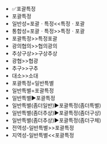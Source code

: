 - ✅포괄특정
- 포괄특정
- 일반성=포괄ㆍ특정<<특정ㆍ포괄
- 통합성=포괄ㆍ특정>>특정ㆍ포괄
- 포괄특정>>특정포괄
- 광의협의>>협의광의
- 추상구상>>구상추상
- 광협>>협광
- 추구>>구추
- 대소>>소대
- 포괄특정=일반특별
- 일반특별=포괄특정
- 일반특별▶️포괄특정
- 일반특별(좀더일반)▶️포괄특정(좀더특별)
- 일반특별(좀더추상)▶️포괄특정(좀더구상)
- 일반특별(좀더추상)▶️포괄특정(좀더구체)
- 전역성-일반특별>>포괄특정
- 지역성-일반특별<<포괄특정